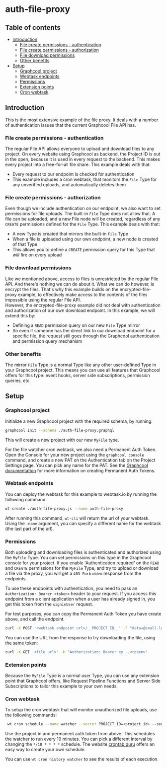 # auth-file-proxy

## Table of contents

* [Introduction](#introduction)
  * [File create permissions - authentication](#file-create-permissions---authentication)
  * [File create permissions - authorization](#file-create-permissions---authorization)
  * [File download permissions](#file-download-permissions)
  * [Other benefits](#other-benefits)
* [Setup](#setup)
  * [Graphcool project](#graphcool-project)
  * [Webtask endpoints](#webtask-endpoints)
  * [Permissions](#permissions)
  * [Extension points](#extension-points)
  * [Cron webtask](#cron-webtask)

## Introduction

This is the most extensive example of the file proxy. It deals with a number of authentication issues that the current Graphcool File API has.

### File create permissions - authentication

The regular File API allows everyone to upload and download files to any project. On every website using Graphcool as backend, the Project ID is out in the open, because it is used in every request to the backend. This makes every project into a free-for-all file share. This example deals with that:
- Every request to our endpoint is checked for authentication
- This example includes a cron webtask, that monitors the `File` Type for any unverified uploads, and automatically deletes them

### File create permissions - authorization

Even though we include authentication on our endpoint, we also want to set permissions for file uploads. The built-in `File` Type does not allow that. A file can be uploaded, and a new File node will be created, regardless of any `CREATE` permissions defined for the `File` Type. This example deals with that:
- A new Type is created that mirrors the built-in `File` Type
- When a file is uploaded using our own endpoint, a new node is created of that Type
- This allows you to define a `CREATE` permission query for this Type that _will_ fire on every upload

### File download permissions

Like we mentioned above, access to files is unrestricted by the regular File API. And there's nothing we can do about it. What we can do however, is encrypt the files. That's why this example builds on the encrypted-file-proxy example, to effectively make access to the contents of the files impossible using the regular File API.  
However, the encrypted-file-proxy example did not deal with authentication and authorization of our own download endpoint. In this example, we will extend this by:
- Defining a `READ` permission query on our new `File` Type mirror
- So even if someone has the direct link to our download endpoint for a specific file, the request still goes through the Graphcool authentication and permission query mechanism

### Other benefits

The mirror `File` Type is a normal Type like any other user-defined Type in your Graphcool project. This means you can use all features that Graphcool offers for this type: event hooks, server side subscriptions, permission queries, etc.

## Setup

### Graphcool project

Initialize a new Graphcool project with the required schema, by running:

```sh
graphcool init --schema ./auth-file-proxy.graphql
```

This will create a new project with our new `MyFile` type.

For the file watcher cron webtask, we also need a Permanent Auth Token. Open the Console for your new project using the `graphcool console` command, and create a new PAT on the Authentication tab on the Project Settings page. You can pick any name for the PAT. See the [Graphcool documentation](https://www.graph.cool/docs/reference/auth/authentication-tokens-eip7ahqu5o/#token-types) for more information on creating Permanent Auth Tokens.

### Webtask endpoints

You can deploy the webtask for this example to webtask.io by running the following command:

```sh
wt create ./auth-file-proxy.js --name auth-file-proxy
```

After running this command, `wt-cli` will return the url of your webtask. Using the `-name` argument, you can specify a different name for the webtask (the last part of the url).

### Permissions

Both uploading and downloading files is authenticated and authorized using the `MyFile` Type. You can set permissions on this type in the Graphcool console for your project. If you enable 'Authentication required' on the `READ` and `CREATE` permissions for the `MyFile` Type, and try to upload or download a file via the proxy, you will get a `403 Forbidden` response from the endpoints.

To use these endpoints with authentication, you need to pass an `Authorization: Bearer <token>` header to your request. If you access this endpoint from a client application when a user has already signed in, you get this token from the `signinUser` request.

For test purposes, you can copy the Permanent Auth Token you have create above, and call the endpoint:

```sh
curl -X POST '<webtask endpoint url>/__PROJECT_ID__' -F "data=@small-logo.png;filename=small.png" -H "Authorization: Bearer ey...<token>"
```

You can use the URL from the response to try downloading the file, using the same token:

```sh
curl -X GET '<file url>' -H "Authorization: Bearer ey...<token>"
```

### Extension points

Because the `MyFile` Type is a normal user Type, you can use any extension point that Graphcool offers, like Request Pipeline Functions and Server Side Subscriptions to tailor this example to your own needs.

### Cron webtask

To setup the cron webtask that will monitor unauthorized file uploads, use the following commands:

```sh
 wt cron schedule --name watcher --secret PROJECT_ID=<project id> --secret PAT=<pat> "*/10 * * * *" ./watcher.js
```

Use the project id and permanent auth token from above. This schedules the watcher to run every 10 minutes. You can pick a different interval by changing the `*/10 * * * *` schedule. The website [crontab.guru](https://contrab.guru) offers an easy way to create your own schedule.

You can use `wt cron history watcher` to see the results of each execution.
